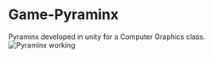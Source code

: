 # Game-Pyraminx
Pyraminx developed in unity for a Computer Graphics class.
![Pyraminx working](https://github.com/ArthurSegato/Game-Pyraminx/blob/main/video.gif)
